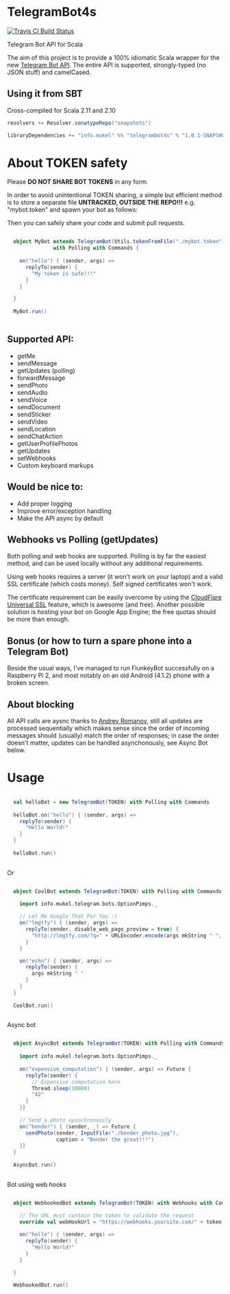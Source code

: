 # TelegramBot4s
[![Travis CI Build Status](https://travis-ci.org/mukel/telegrambot4s.svg)](https://travis-ci.org/mukel/telegrambot4s)

Telegram Bot API for Scala

The aim of this project is to provide a 100% idiomatic Scala wrapper for the new [Telegram Bot API](https://core.telegram.org/bots/api). The entire API is supported, strongly-typed (no JSON stuff) and camelCased.


## Using it from SBT
Cross-compiled for Scala 2.11 and 2.10 

```scala
resolvers += Resolver.sonatypeRepo("snapshots")

libraryDependencies += "info.mukel" %% "telegrambot4s" % "1.0.1-SNAPSHOT"
```

# About TOKEN safety
Please **DO NOT SHARE BOT TOKENS** in any form.

In order to avoid unintentional TOKEN sharing, a simple but efficient method is to store a separate file **UNTRACKED, OUTSIDE THE REPO!!!** e.g. "mybot.token" and spawn your bot as follows:

Then you can safely share your code and submit pull requests.

```scala

  object MyBot extends TelegramBot(Utils.tokenFromFile("./mybot.token"))
               with Polling with Commands {
               
    on("hello") { (sender, args) =>
      replyTo(sender) {
      	"My token is safe!!!"
      }
    }

  }
  
  MyBot.run()
  
```

## Supported API:
  - getMe
  - sendMessage
  - getUpdates (polling)
  - forwardMessage
  - sendPhoto
  - sendAudio
  - sendVoice
  - sendDocument
  - sendSticker
  - sendVideo
  - sendLocation
  - sendChatAction
  - getUserProfilePhotos
  - getUpdates
  - setWebhooks
  - Custom keyboard markups

## Would be nice to:
  - Add proper logging
  - Improve error/exception handling
  - Make the API async by default

## Webhooks vs Polling (getUpdates)
Both polling and web hooks are supported. Polling is by far the easiest method, and can be used locally without any additional requirements.

Using web hooks requires a server (it won't work on your laptop) and a valid SSL certificate (which costs money). Self signed certificates won't work.

The certificate requirement can be easily overcome by using the [CloudFlare Universal SSL](https://blog.cloudflare.com/introducing-universal-ssl/) feature, which is awesome (and free). Another possible solution is hosting your bot on Google App Engine; the free quotas should be more than enough.

## Bonus (or how to turn a spare phone into a Telegram Bot)
Beside the usual ways, I've managed to run FlunkeyBot successfully on a Raspberry Pi 2, and most notably on an old Android (4.1.2) phone with a broken screen.

## About blocking
All API calls are aysnc thanks to [Andrey Romanov](https://github.com/drewnoff), still all updates are processed sequentially which makes sense since the order of incoming messages should (usually) match the order of responses; in case the order doesn't matter, updates can be handled asynchonously, see Async Bot below.

# Usage

```scala

  val helloBot = new TelegramBot(TOKEN) with Polling with Commands
  
  helloBot.on("hello") { (sender, args) =>
    replyTo(sender) {
      "Hello World!"
    }
  }
  
  helloBot.run()
  
```

Or

```scala

  object CoolBot extends TelegramBot(TOKEN) with Polling with Commands {
  
    import info.mukel.telegram.bots.OptionPimps._

    // Let Me Google That For You :)    
    on("lmgtfy") { (sender, args) =>
      replyTo(sender, disable_web_page_preview = true) {
        "http://lmgtfy.com/?q=" + URLEncoder.encode(args mkString " ", "UTF-8")
      }
    }

    on("echo") { (sender, args) =>
      replyTo(sender) {
      	args mkString " "
      }
    }
  }
  
  CoolBot.run()
  
```

Async bot

```scala

  object AsyncBot extends TelegramBot(TOKEN) with Polling with Commands {
  
    import info.mukel.telegram.bots.OptionPimps._
    
    on("expensive_computation") { (sender, args) => Future {
      replyTo(sender) {
      	// Expensive computation here
      	Thread.sleep(10000)
      	"42"
      }
    }}
    
    // Send a photo aysnchronously
    on("bender") { (sender, _) => Future {
      sendPhoto(sender, InputFile("./bender_photo.jpg"),
                caption = "Bender the great!!!")
    }}
  }
  
  AsyncBot.run()
  
```

Bot using web hooks

```scala

  object WebhookedBot extends TelegramBot(TOKEN) with Webhooks with Commands {

    // The URL must contain the token to validate the request
    override val webHookUrl = "https://webhooks.yoursite.com/" + token
    
    on("hello") { (sender, args) =>
      replyTo(sender) {
        "Hello World!"
      }
    }

  }
  
  WebhookedBot.run()
  
```
